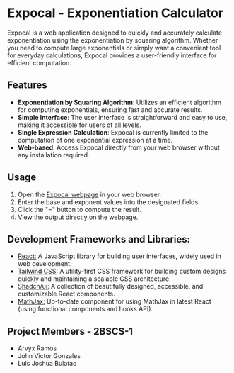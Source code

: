 # Expocal - Exponentiation Calculator

Expocal is a web application designed to quickly and accurately calculate exponentiation using the exponentiation by squaring algorithm. Whether you need to compute large exponentials or simply want a convenient tool for everyday calculations, Expocal provides a user-friendly interface for efficient computation.

## Features

- **Exponentiation by Squaring Algorithm**: Utilizes an efficient algorithm for computing exponentials, ensuring fast and accurate results.
- **Simple Interface**: The user interface is straightforward and easy to use, making it accessible for users of all levels.
- **Single Expression Calculation**: Expocal is currently limited to the computation of one exponential expression at a time.
- **Web-based**: Access Expocal directly from your web browser without any installation required.

## Usage

1. Open the [Expocal webpage](https://arvicss.github.io/expocal/) in your web browser.
2. Enter the base and exponent values into the designated fields.
3. Click the "=" button to compute the result.
4. View the output directly on the webpage.

## Development Frameworks and Libraries:

- [React:](https://react.dev/) A JavaScript library for building user interfaces, widely used in web development.
- [Tailwind CSS:](https://tailwindcss.com) A utility-first CSS framework for building custom designs quickly and maintaining a scalable CSS architecture.
- [Shadcn/ui:](https://ui.shadcn.com/) A collection of beautifully designed, accessible, and customizable React components.
- [MathJax:](https://www.npmjs.com/package/better-react-mathjax) Up-to-date component for using MathJax in latest React (using functional components and hooks API).

## Project Members - 2BSCS-1

- Arvyx Ramos
- John Victor Gonzales
- Luis Joshua Bulatao
